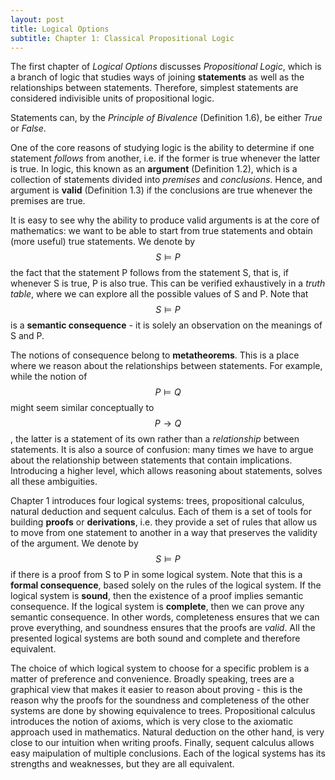 ```yaml
---
layout: post
title: Logical Options
subtitle: Chapter 1: Classical Propositional Logic
---
```


The first chapter of *Logical Options* discusses *Propositional Logic*, which
is a branch of logic that studies ways of joining **statements** as well as the
relationships between statements. Therefore, simplest statements are considered
indivisible units of propositional logic.

Statements can, by the *Principle of Bivalence* (Definition 1.6), be either
*True* or *False*.

One of the core reasons of studying logic is the ability to determine if one
statement *follows* from another, i.e. if the former is true whenever the
latter is true. In logic, this known as an **argument** (Definition 1.2), which
is a collection of statements divided into *premises* and *conclusions*. Hence,
and argument is **valid** (Definition 1.3) if the conclusions are true whenever
the premises are true.

It is easy to see why the ability to produce valid arguments is at the core of
mathematics: we want to be able to start from true statements and obtain (more
useful) true statements. We denote by $$S \vDash P$$ the fact that the
statement P follows from the statement S, that is, if whenever S is true, P is
also true. This can be verified exhaustively in a *truth table*, where we can
explore all the possible values of S and P. Note that $$S \vDash P$$ is
a **semantic consequence** - it is solely an observation on the meanings of
S and P.

The notions of consequence belong to **metatheorems**. This is a place where we
reason about the relationships between statements. For example, while the
notion of $$P \vDash Q$$ might seem similar conceptually to $$P \rightarrow
Q$$, the latter is a statement of its own rather than a *relationship* between
statements. It is also a source of confusion: many times we have to argue about
the relationship between statements that contain implications. Introducing
a higher level, which allows reasoning about statements, solves all these
ambiguities.

Chapter 1 introduces four logical systems: trees, propositional calculus,
natural deduction and sequent calculus. Each of them is a set of tools for
building **proofs** or **derivations**, i.e. they provide a set of rules that
allow us to move from one statement to another in a way that preserves the
validity of the argument. We denote by $$S \models P$$ if there is a proof
from S to P in some logical system. Note that this is a **formal consequence**,
based solely on the rules of the logical system. If the logical system is
**sound**, then the existence of a proof implies semantic consequence. If the
logical system is **complete**, then we can prove any semantic consequence.
In other words, completeness ensures that we can prove everything, and
soundness ensures that the proofs are *valid*. All the presented logical
systems are both sound and complete and therefore equivalent.

The choice of which logical system to choose for a specific problem is a matter
of preference and convenience. Broadly speaking, trees are a graphical view
that makes it easier to reason about proving - this is the reason why the
proofs for the soundness and completeness of the other systems are done by
showing equivalence to trees. Propositional calculus introduces the notion of
axioms, which is very close to the axiomatic approach used in mathematics.
Natural deduction on the other hand, is very close to our intuition when
writing proofs. Finally, sequent calculus allows easy maipulation of multiple
conclusions. Each of the logical systems has its strengths and weaknesses, but
they are all equivalent.

